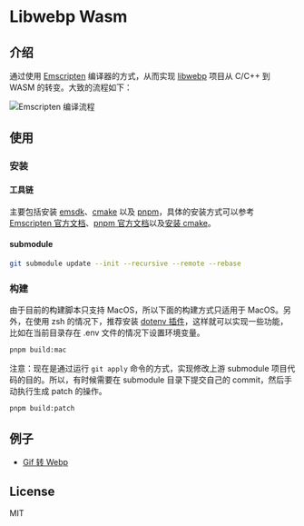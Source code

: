 # Libwebp Wasm

## 介绍

通过使用 [Emscripten](https://emscripten.org) 编译器的方式，从而实现 [libwebp](https://github.com/webmproject/libwebp) 项目从 C/C++ 到 WASM 的转变。大致的流程如下：

![Emscripten 编译流程](https://user-images.githubusercontent.com/8049878/189127696-bba0af00-d58d-42b3-b09e-9e15eb255731.png "Emscripten 编译流程")

## 使用

### 安装

#### 工具链

主要包括安装 [emsdk](https://github.com/emscripten-core/emsdk)、[cmake](https://cmake.org) 以及 [pnpm](https://pnpm.io)，具体的安装方式可以参考 [Emscripten 官方文档](https://emscripten.org/docs/getting_started/downloads.html)、[pnpm 官方文档](https://pnpm.io/installation)以及[安装 cmake](https://juejin.cn/post/6844904024433491982#heading-6)。

#### submodule

```bash
git submodule update --init --recursive --remote --rebase
```

### 构建

由于目前的构建脚本只支持 MacOS，所以下面的构建方式只适用于 MacOS。另外，在使用 zsh 的情况下，推荐安装 [dotenv 插件](https://github.com/ohmyzsh/ohmyzsh/tree/master/plugins/dotenv)，这样就可以实现一些功能，比如在当前目录存在 .env 文件的情况下设置环境变量。

```bash
pnpm build:mac
```

注意：现在是通过运行 `git apply` 命令的方式，实现修改上游 submodule 项目代码的目的。所以，有时候需要在 submodule 目录下提交自己的 commit，然后手动执行生成 patch 的操作。

```bash
pnpm build:patch
```

## 例子

- [Gif 转 Webp](https://libwebp-wasm.github.io/gif2webp/example/)

## License

MIT
